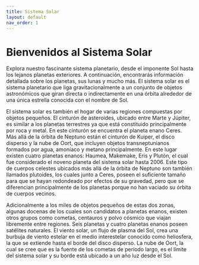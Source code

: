 ```yaml
---
title: Sistema Solar
layout: default
nav_order: 1
---
```


# Bienvenidos al Sistema Solar

Explora nuestro fascinante sistema planetario, desde el imponente Sol hasta los lejanos planetas exteriores. A continuación, encontrarás información detallada sobre los planetas, sus lunas y mucho más.
El sistema solar es el sistema planetario que liga gravitacionalmente a un conjunto de objetos astronómicos que giran directa o indirectamente en una órbita alrededor de una única estrella conocida con el nombre de Sol.

El sistema solar es también el hogar de varias regiones compuestas por objetos pequeños. El cinturón de asteroides, ubicado entre Marte y Júpiter, es similar a los planetas terrestres ya que está constituido principalmente por roca y metal. En este cinturón se encuentra el planeta enano Ceres. Más allá de la órbita de Neptuno están el cinturón de Kuiper, el disco disperso y la nube de Oort, que incluyen objetos transneptunianos formados por agua, amoníaco y metano principalmente. En este lugar existen cuatro planetas enanos: Haumea, Makemake, Eris y Plutón, el cual fue considerado el noveno planeta del sistema solar hasta 2006. Este tipo de cuerpos celestes ubicados más allá de la órbita de Neptuno son también llamados plutoides, los cuales junto a Ceres, poseen el suficiente tamaño para que se hayan redondeado por efectos de su gravedad, pero que se diferencian principalmente de los planetas porque no han vaciado su órbita de cuerpos vecinos.

Adicionalmente a los miles de objetos pequeños de estas dos zonas, algunas docenas de los cuales son candidatos a planetas enanos, existen otros grupos como cometas, centauros y polvo cósmico que viajan libremente entre regiones. Seis planetas y cuatro planetas enanos poseen satélites naturales. El viento solar, un flujo de plasma del Sol, crea una burbuja de viento estelar en el medio interestelar conocido como heliosfera, la que se extiende hasta el borde del disco disperso. La nube de Oort, la cual se cree que es la fuente de los cometas de período largo, es el límite del sistema solar y su borde está ubicado a un año luz desde el Sol.

